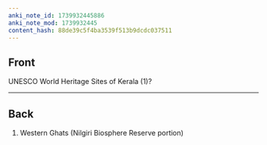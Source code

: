 ```yaml
---
anki_note_id: 1739932445886
anki_note_mod: 1739932445
content_hash: 88de39c5f4ba3539f513b9dcdc037511
---
```


## Front

UNESCO World Heritage Sites of Kerala (1)?

<hr/>

## Back

1. Western Ghats (Nilgiri Biosphere Reserve portion)